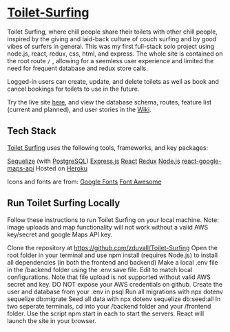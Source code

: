 # [Toilet-Surfing](https://toiletsurfing.herokuapp.com/)

Toilet Surfing, where chill people share their toilets with other chill people, inspired by the giving and laid-back culture of couch surfing and by good vibes of surfers in general. This was my first full-stack solo project using node.js, react, redux, css, html, and express. The whole site is contained on the root route `/` , allowing for a seemless user experience and limited the need for frequent database and redux store calls.

Logged-in users can create, update, and delete toilets as well as book and cancel bookings for toilets to use in the future.


Try the live site [here](https://toiletsurfing.herokuapp.com/), and view the database schema, routes, feature list (current and planned), and user stories in the [Wiki](https://github.com/zduvall/Toilet-Surfing/wiki).

## Tech Stack
[Toilet Surfing](https://toiletsurfing.herokuapp.com/) uses the following tools, frameworks, and key packages:

[Sequelize](https://sequelize.org/) (with [PostgreSQL](https://www.postgresql.org/))
[Express.js](https://expressjs.com/)
[React](https://reactjs.org/)
[Redux](https://react-redux.js.org/)
[Node.js](https://nodejs.org/en/)
[react-google-maps-api](https://react-google-maps-api-docs.netlify.app/)
Hosted on [Heroku](https://dashboard.heroku.com/)

Icons and fonts are from:
[Google Fonts](https://fonts.google.com/)
[Font Awesome](https://fontawesome.com/)

## Run Toilet Surfing Locally
Follow these instructions to run Toilet Surfing on your local machine. Note: image uploads and map functionality will not work without a valid AWS key/secret and google Maps API key.

Clone the repository at https://github.com/zduvall/Toilet-Surfing
Open the root folder in your terminal and use npm install (requires Node.js) to install all dependencies (in both the frontend and backend)
Make a local .env file in the /backend folder using the .env.save file. Edit to match local configurations. Note that file upload is not supported without valid AWS secret and key. DO NOT expose your AWS credentials on github.
Create the user and database from your .env in psql
Run all migrations with npx dotenv sequelize db:migrate
Seed all data with npx dotenv sequelize db:seed:all
In two seperate terminals, cd into your /backend folder and your /frontend folder. Use the script npm start in each to start the servers. React will launch the site in your browser.
